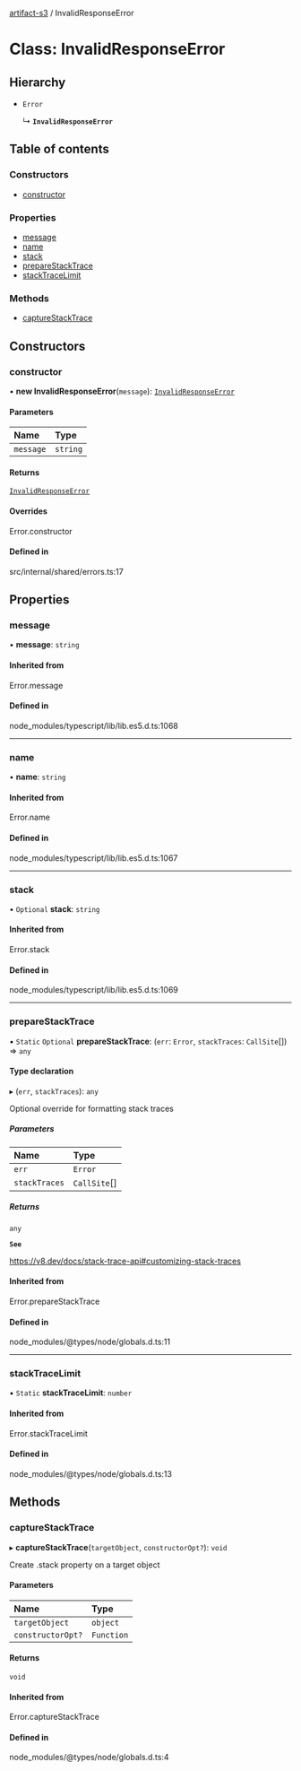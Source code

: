 [artifact-s3](../README.md) / InvalidResponseError

# Class: InvalidResponseError

## Hierarchy

- `Error`

  ↳ **`InvalidResponseError`**

## Table of contents

### Constructors

- [constructor](InvalidResponseError.md#constructor)

### Properties

- [message](InvalidResponseError.md#message)
- [name](InvalidResponseError.md#name)
- [stack](InvalidResponseError.md#stack)
- [prepareStackTrace](InvalidResponseError.md#preparestacktrace)
- [stackTraceLimit](InvalidResponseError.md#stacktracelimit)

### Methods

- [captureStackTrace](InvalidResponseError.md#capturestacktrace)

## Constructors

### constructor

• **new InvalidResponseError**(`message`): [`InvalidResponseError`](InvalidResponseError.md)

#### Parameters

| Name | Type |
| :------ | :------ |
| `message` | `string` |

#### Returns

[`InvalidResponseError`](InvalidResponseError.md)

#### Overrides

Error.constructor

#### Defined in

src/internal/shared/errors.ts:17

## Properties

### message

• **message**: `string`

#### Inherited from

Error.message

#### Defined in

node_modules/typescript/lib/lib.es5.d.ts:1068

___

### name

• **name**: `string`

#### Inherited from

Error.name

#### Defined in

node_modules/typescript/lib/lib.es5.d.ts:1067

___

### stack

• `Optional` **stack**: `string`

#### Inherited from

Error.stack

#### Defined in

node_modules/typescript/lib/lib.es5.d.ts:1069

___

### prepareStackTrace

▪ `Static` `Optional` **prepareStackTrace**: (`err`: `Error`, `stackTraces`: `CallSite`[]) => `any`

#### Type declaration

▸ (`err`, `stackTraces`): `any`

Optional override for formatting stack traces

##### Parameters

| Name | Type |
| :------ | :------ |
| `err` | `Error` |
| `stackTraces` | `CallSite`[] |

##### Returns

`any`

**`See`**

https://v8.dev/docs/stack-trace-api#customizing-stack-traces

#### Inherited from

Error.prepareStackTrace

#### Defined in

node_modules/@types/node/globals.d.ts:11

___

### stackTraceLimit

▪ `Static` **stackTraceLimit**: `number`

#### Inherited from

Error.stackTraceLimit

#### Defined in

node_modules/@types/node/globals.d.ts:13

## Methods

### captureStackTrace

▸ **captureStackTrace**(`targetObject`, `constructorOpt?`): `void`

Create .stack property on a target object

#### Parameters

| Name | Type |
| :------ | :------ |
| `targetObject` | `object` |
| `constructorOpt?` | `Function` |

#### Returns

`void`

#### Inherited from

Error.captureStackTrace

#### Defined in

node_modules/@types/node/globals.d.ts:4
